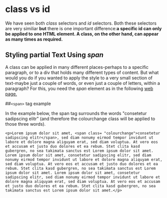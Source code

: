 
# class vs id
We have seen both *class* selectors and *id* selectors. Both these selectors
are very similiar **but** there is one important difference:**a specific id can only
be applied to one HTML element. A class, on the other hand, can appear as many times as required.**

## Styling partial Text Using *span*
A class can be applied in many different places-perhaps to a specific paragraph, or to a div that holds
many different types of content. But what would you do if you wanted to apply the style to a very
small section of text-maybe just a couple of words, or even just a couple of letters, within a paragraph? For this, you need the *span* element as in the following
<a href="archives/Class Htmls/span.htm" target="_ blank">web page.</a>

##`<span>` tag example

In the example below, the span tag surrounds the words "consetetur sadipscing elitr" (and therefore the colourchange class will be applied to those three words).

~~~
<p>Lorem ipsum dolor sit amet, <span class= "colourchange">consetetur sadipscing elitr</span>, sed diam nonumy eirmod tempor invidunt ut labore et dolore magna aliquyam erat, sed diam voluptua. At vero eos et accusam et justo duo dolores et ea rebum. Stet clita kasd gubergren, no sea takimata sanctus est Lorem ipsum dolor sit amet. Lorem ipsum dolor sit amet, consetetur sadipscing elitr, sed diam nonumy eirmod tempor invidunt ut labore et dolore magna aliquyam erat, sed diam voluptua. At vero eos et accusam et justo duo dolores et ea rebum. Stet clita kasd gubergren, no sea takimata sanctus est Lorem ipsum dolor sit amet. Lorem ipsum dolor sit amet, consetetur sadipscing elitr, sed diam nonumy eirmod tempor invidunt ut labore et dolore magna aliquyam erat, sed diam voluptua. At vero eos et accusam et justo duo dolores et ea rebum. Stet clita kasd gubergren, no sea takimata sanctus est Lorem ipsum dolor sit amet.</p>
~~~
